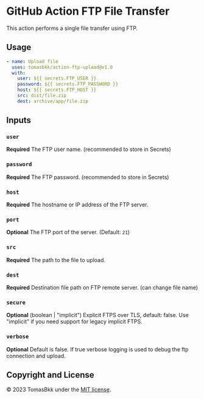 # GitHub Action FTP File Transfer

This action performs a single file transfer using FTP.

## Usage
```yml
- name: Upload file
  uses: tomasbkk/action-ftp-upload@v1.0
  with:
    user: ${{ secrets.FTP_USER }}
    password: ${{ secrets.FTP_PASSWORD }}
    host: ${{ secrets.FTP_HOST }}
    src: dist/file.zip
    dest: archive/app/file.zip
```

## Inputs

### `user`

**Required** The FTP user name. (recommended to store in Secrets)

### `password`

**Required** The FTP password. (recommended to store in Secrets)

### `host`

**Required** The hostname or IP address of the FTP server.

### `port`

**Optional** The FTP port of the server. (Default: `21`)

### `src`

**Required** The path to the file to upload.

### `dest`

**Required** Destination file path on FTP remote server. (can change file name)

### `secure`

**Optional** (boolean | "implicit") Explicit FTPS over TLS, default: false. Use "implicit" if you need support for legacy implicit FTPS.

### `verbose`

**Optional** Default is false. If true verbose logging is used to debug the ftp connection and upload.

## Copyright and License
© 2023 TomasBkk under the [MIT license](LICENSE.md).
